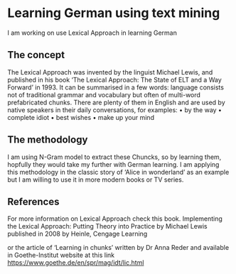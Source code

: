 # Learning German using text mining

I am working on use Lexical Approach in learning German

## The concept

The Lexical Approach was invented by the linguist Michael Lewis, and published in his book ‘The Lexical Approach: The State of ELT and a Way Forward’ in 1993. It can be summarised in a few words: language consists not of traditional grammar and vocabulary but often of multi-word prefabricated chunks.
There are plenty of them in English and are used by native speakers in their daily conversations, for examples: 
    •  by the way
    •  complete idiot
    •  best wishes
    •  make up your mind

## The methodology

I am using N-Gram model to extract these Chuncks, so by learning them, hopfully they would take my further with German learning.
I am applying this methodology in the classic story of ‘Alice in wonderland’ as an example but I am willing to use it in more modern books or TV series.

## References

For more information on Lexical Approach check this book.
Implementing the Lexical Approach: Putting Theory into Practice by Michael Lewis published in 2008 by Heinle, Cengage Learning

or the article of ‘Learning in chunks’ written by Dr Anna Reder and available in Goethe-Institut website at this link https://www.goethe.de/en/spr/mag/idt/lic.html 
